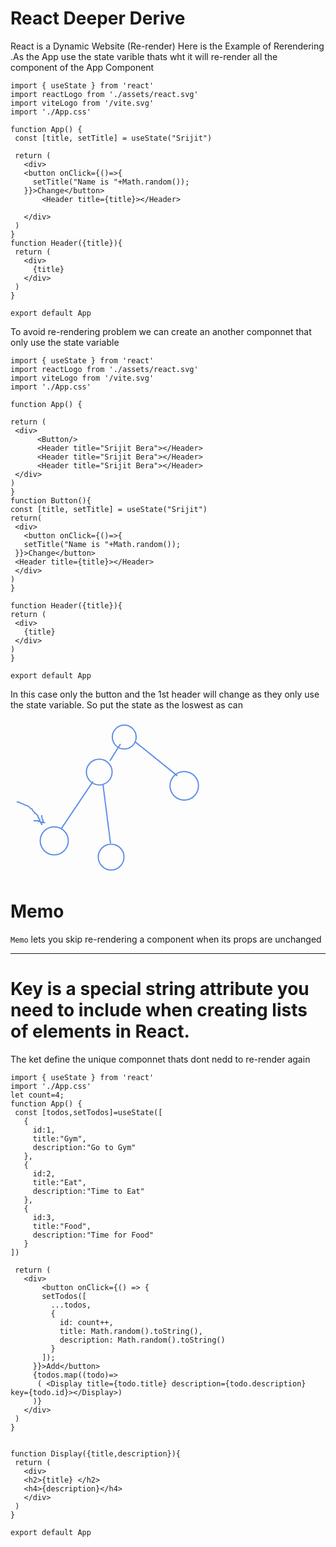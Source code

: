 # React Deeper Derive
 React is a Dynamic Website (Re-render)
 Here is the Example of Rerendering .As the App use the state varible thats wht it will re-render all the component of the App Component
 ```
 import { useState } from 'react'
import reactLogo from './assets/react.svg'
import viteLogo from '/vite.svg'
import './App.css'

function App() {
  const [title, setTitle] = useState("Srijit")

  return (
    <div>
    <button onClick={()=>{
      setTitle("Name is "+Math.random());
    }}>Change</button>
        <Header title={title}></Header>
        
    </div>
  )
}
function Header({title}){
  return (
    <div>
      {title}
    </div>
  )
}

export default App

```
   
   To avoid re-rendering problem we can create an another componnet that only use the state variable
   ```
import { useState } from 'react'
import reactLogo from './assets/react.svg'
import viteLogo from '/vite.svg'
import './App.css'

function App() {
  
  return (
    <div>
         <Button/>        
         <Header title="Srijit Bera"></Header>
         <Header title="Srijit Bera"></Header>
         <Header title="Srijit Bera"></Header>
    </div>
  )
}
function Button(){
  const [title, setTitle] = useState("Srijit")
  return(
    <div>
      <button onClick={()=>{
      setTitle("Name is "+Math.random());
    }}>Change</button>
    <Header title={title}></Header>
    </div>
  )
}

function Header({title}){
  return (
    <div>
      {title}
    </div>
  )
}

export default App

   ```

In this  case only the button and the 1st header will change as they only use the state variable. So put the state as the loswest as can

<!-- #region drawnote -->
<svg id="svg" xmlns="http://www.w3.org/2000/svg" viewbox="85.73999786376953,34.89502716064453,310.80352783203125,251.72052001953125" style="height:251.72052001953125"><circle cx="267.74" cy="64" fill="none" stroke="#6190e8" stroke-width="2" r="19.1049731745428" d="M 248.6350268254572 64 a 19.1049731745428 19.1049731745428 0 1 0 38.2099463490856 0a 19.1049731745428 19.1049731745428 0 1 0 -38.2099463490856 0 Z"></circle><circle cx="227.74" cy="120" fill="none" stroke="#6190e8" stroke-width="2" r="20.591260281974" d="M 207.148739718026 120 a 20.591260281974 20.591260281974 0 1 0 41.182520563948 0a 20.591260281974 20.591260281974 0 1 0 -41.182520563948 0 Z"></circle><circle cx="363.74" cy="142" fill="none" stroke="#6190e8" stroke-width="2" r="22.80350850198276" d="M 340.93649149801723 142 a 22.80350850198276 22.80350850198276 0 1 0 45.60701700396552 0a 22.80350850198276 22.80350850198276 0 1 0 -45.60701700396552 0 Z"></circle><circle cx="155.74" cy="230" fill="none" stroke="#6190e8" stroke-width="2" r="22.47220505424423" d="M 133.26779494575578 230 a 22.47220505424423 22.47220505424423 0 1 0 44.94441010848846 0a 22.47220505424423 22.47220505424423 0 1 0 -44.94441010848846 0 Z"></circle><circle cx="246.74" cy="256" fill="none" stroke="#6190e8" stroke-width="2" r="20.615528128088304" d="M 226.1244718719117 256 a 20.615528128088304 20.615528128088304 0 1 0 41.23105625617661 0a 20.615528128088304 20.615528128088304 0 1 0 -41.23105625617661 0 Z"></circle><line x1="261.74" y1="75" x2="244.74" y2="102" fill="none" stroke="#6190e8" stroke-width="2" d="M 261.74 75 L 244.74 102"></line><line x1="217.74" y1="135" x2="166.74" y2="211" fill="none" stroke="#6190e8" stroke-width="2" d="M 217.74 135 L 166.74 211"></line><line x1="233.74" y1="140" x2="245.74" y2="234" fill="none" stroke="#6190e8" stroke-width="2" d="M 233.74 140 L 245.74 234"></line><line x1="285.74" y1="72" x2="352.74" y2="126" fill="none" stroke="#6190e8" stroke-width="2" d="M 285.74 72 L 352.74 126"></line><path d="M 95.74,168 L 96.74,168 L 97.74,168 L 98.74,168 L 99.74,169 L 100.74,169 L 102.74,170 L 105.74,171 L 107.74,172 L 109.74,173 L 112.74,174 L 114.74,175 L 115.74,176 L 116.74,177 L 117.74,178 L 119.74,179 L 120.74,180 L 120.74,181 L 121.74,182 L 122.74,183 L 123.74,184 L 124.74,186 L 125.74,186 L 126.74,187 L 127.74,188 L 128.74,189 L 129.74,190 L 129.74,191 L 129.74,192 L 130.74,193 L 130.74,194 L 131.74,195 L 132.74,196 L 132.74,197 L 132.74,198 L 132.74,199 L 133.74,200 L 133.74,201 L 134.74,202 L 135.74,203 L 135.74,204 L 134.74,204" fill="none" stroke="#6190e8" stroke-width="2"></path><path d="M 122.74,198 L 123.74,198 L 124.74,198 L 125.74,198 L 126.74,198 L 127.74,198 L 128.74,198 L 129.74,198 L 130.74,198 L 130.74,199 L 132.74,199 L 133.74,200 L 134.74,200 L 135.74,200 L 136.74,201 L 137.74,201 L 138.74,201 L 139.74,201 L 138.74,200 L 137.74,199 L 137.74,197 L 136.74,195 L 135.74,192 L 135.74,190 L 135.74,189" fill="none" stroke="#6190e8" stroke-width="2"></path></svg>  
<!-- #endregion -->

# Memo
`Memo` lets you skip re-rendering a component when its props are unchanged

<hr>

# Key is a special string attribute you need to include when creating lists of elements in React.
The ket define the unique componnet thats dont nedd to re-render again

 ```
 import { useState } from 'react'
import './App.css'
let count=4;
function App() {
  const [todos,setTodos]=useState([
    {
      id:1,
      title:"Gym",
      description:"Go to Gym"
    },
    {
      id:2,
      title:"Eat",
      description:"Time to Eat"
    },
    {
      id:3,
      title:"Food",
      description:"Time for Food"
    }
])
  
  return (
    <div>
        <button onClick={() => {
        setTodos([
          ...todos,
          {
            id: count++,
            title: Math.random().toString(),
            description: Math.random().toString()
          }
        ]);
      }}>Add</button>
      {todos.map((todo)=>
       ( <Display title={todo.title} description={todo.description} key={todo.id}></Display>)
      )}
    </div>
  )
}


function Display({title,description}){
  return (
    <div>
    <h2>{title} </h2>
    <h4>{description}</h4>
    </div>
  )
}

export default App

 ```
